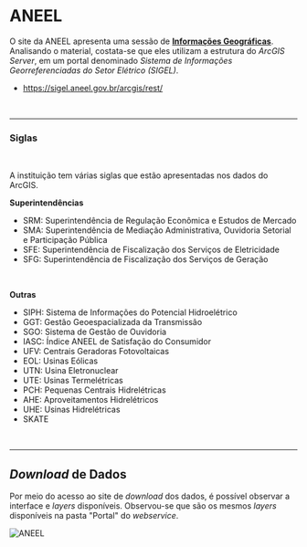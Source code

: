 # ANEEL

O site da ANEEL apresenta uma sessão de [**Informações Geográficas**](https://www.aneel.gov.br/informacoes-geograficas). Analisando o material, costata-se que eles utilizam a estrutura do _ArcGIS Server_, em um portal denominado _Sistema de Informações Georreferenciadas do Setor Elétrico (SIGEL)_.

- https://sigel.aneel.gov.br/arcgis/rest/

<br>

---

### Siglas

<br>

A instituição tem várias siglas que estão apresentadas nos dados do ArcGIS.

**Superintendências**

- SRM: Superintendência de Regulação Econômica e Estudos de Mercado
- SMA: Superintendência de Mediação Administrativa, Ouvidoria Setorial e Participação Pública
- SFE: Superintendência de Fiscalização dos Serviços de Eletricidade
- SFG: Superintendência de Fiscalização dos Serviços de Geração

<br>

**Outras**

- SIPH: Sistema de Informações do Potencial Hidroelétrico
- GGT: Gestão Geoespacializada da Transmissão
- SGO: Sistema de Gestão de Ouvidoria
- IASC: Índice ANEEL de Satisfação do Consumidor
- UFV: Centrais Geradoras Fotovoltaicas
- EOL: Usinas Eólicas
- UTN: Usina Eletronuclear
- UTE: Usinas Termelétricas
- PCH: Pequenas Centrais Hidrelétricas
- AHE: Aproveitamentos Hidrelétricos
- UHE: Usinas Hidrelétricas
- SKATE

<br>

---

## _Download_ de Dados

Por meio do acesso ao site de _download_ dos dados, é possível observar a interface e _layers_ disponíveis. Observou-se que são os mesmos _layers_ disponíveis na pasta "Portal" do _webservice_.

![ANEEL](https://i.imgur.com/JoQs2ZT.png)
